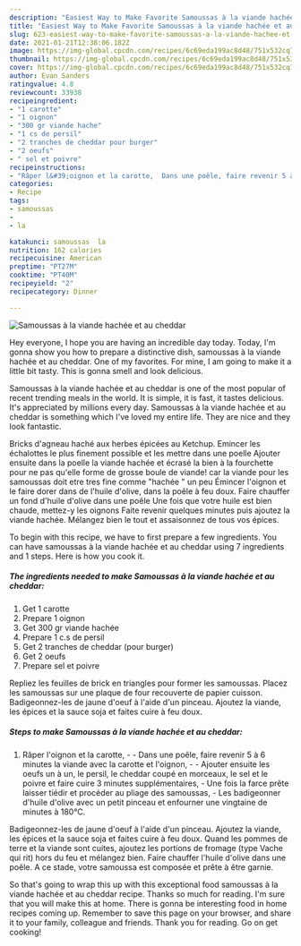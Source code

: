 ```yaml
---
description: "Easiest Way to Make Favorite Samoussas à la viande hachée et au cheddar"
title: "Easiest Way to Make Favorite Samoussas à la viande hachée et au cheddar"
slug: 623-easiest-way-to-make-favorite-samoussas-a-la-viande-hachee-et-au-cheddar
date: 2021-01-21T12:38:06.182Z
image: https://img-global.cpcdn.com/recipes/6c69eda199ac8d48/751x532cq70/samoussas-a-la-viande-hachee-et-au-cheddar-photo-principale-de-la-recette.jpg
thumbnail: https://img-global.cpcdn.com/recipes/6c69eda199ac8d48/751x532cq70/samoussas-a-la-viande-hachee-et-au-cheddar-photo-principale-de-la-recette.jpg
cover: https://img-global.cpcdn.com/recipes/6c69eda199ac8d48/751x532cq70/samoussas-a-la-viande-hachee-et-au-cheddar-photo-principale-de-la-recette.jpg
author: Evan Sanders
ratingvalue: 4.8
reviewcount: 33938
recipeingredient:
- "1 carotte"
- "1 oignon"
- "300 gr viande hache"
- "1 cs de persil"
- "2 tranches de cheddar pour burger"
- "2 oeufs"
- " sel et poivre"
recipeinstructions:
- "Râper l&#39;oignon et la carotte,  Dans une poêle, faire revenir 5 à 6 minutes la viande avec la carotte et l&#39;oignon,  Ajouter ensuite les oeufs un à un, le persil, le cheddar coupé en morceaux, le sel et le poivre et faire cuire 3 minutes supplémentaires,  Une fois la farce prête laisser tiédir et procéder au pliage des samoussas,  Les badigeonner d&#39;huile d&#39;olive avec un petit pinceau et enfourner une vingtaine de minutes à 180°C."
categories:
- Recipe
tags:
- samoussas
- 
- la

katakunci: samoussas  la 
nutrition: 162 calories
recipecuisine: American
preptime: "PT27M"
cooktime: "PT40M"
recipeyield: "2"
recipecategory: Dinner

---
```



![Samoussas à la viande hachée et au cheddar](https://img-global.cpcdn.com/recipes/6c69eda199ac8d48/751x532cq70/samoussas-a-la-viande-hachee-et-au-cheddar-photo-principale-de-la-recette.jpg)

Hey everyone, I hope you are having an incredible day today. Today, I'm gonna show you how to prepare a distinctive dish, samoussas à la viande hachée et au cheddar. One of my favorites. For mine, I am going to make it a little bit tasty. This is gonna smell and look delicious.

Samoussas à la viande hachée et au cheddar is one of the most popular of recent trending meals in the world. It is simple, it is fast, it tastes delicious. It's appreciated by millions every day. Samoussas à la viande hachée et au cheddar is something which I've loved my entire life. They are nice and they look fantastic.

Bricks d&#39;agneau haché aux herbes épicées au Ketchup. Emincer les échalottes le plus finement possible et les mettre dans une poelle Ajouter ensuite dans la poelle la viande hachée et écrasé la bien à la fourchette pour ne pas qu&#39;elle forme de grosse boule de viande! car la viande pour les samoussas doit etre tres fine comme &#34;hachée &#34; un peu Émincer l&#39;oignon et le faire dorer dans de l&#39;huile d&#39;olive, dans la poêle à feu doux. Faire chauffer un fond d&#39;huile d&#39;olive dans une poêle Une fois que votre huile est bien chaude, mettez-y les oignons Faite revenir quelques minutes puis ajoutez la viande hachée. Mélangez bien le tout et assaisonnez de tous vos épices.


To begin with this recipe, we have to first prepare a few ingredients. You can have samoussas à la viande hachée et au cheddar using 7 ingredients and 1 steps. Here is how you cook it.

<!--inarticleads1-->

##### The ingredients needed to make Samoussas à la viande hachée et au cheddar:

1. Get 1 carotte
1. Prepare 1 oignon
1. Get 300 gr viande hachée
1. Prepare 1 c.s de persil
1. Get 2 tranches de cheddar (pour burger)
1. Get 2 oeufs
1. Prepare  sel et poivre


Repliez les feuilles de brick en triangles pour former les samoussas. Placez les samoussas sur une plaque de four recouverte de papier cuisson. Badigeonnez-les de jaune d&#39;oeuf à l&#39;aide d&#39;un pinceau. Ajoutez la viande, les épices et la sauce soja et faites cuire à feu doux. 

<!--inarticleads2-->

##### Steps to make Samoussas à la viande hachée et au cheddar:

1. Râper l&#39;oignon et la carotte, -  - Dans une poêle, faire revenir 5 à 6 minutes la viande avec la carotte et l&#39;oignon, -  - Ajouter ensuite les oeufs un à un, le persil, le cheddar coupé en morceaux, le sel et le poivre et faire cuire 3 minutes supplémentaires,  - Une fois la farce prête laisser tiédir et procéder au pliage des samoussas,  - Les badigeonner d&#39;huile d&#39;olive avec un petit pinceau et enfourner une vingtaine de minutes à 180°C.


Badigeonnez-les de jaune d&#39;oeuf à l&#39;aide d&#39;un pinceau. Ajoutez la viande, les épices et la sauce soja et faites cuire à feu doux. Quand les pommes de terre et la viande sont cuites, ajoutez les portions de fromage (type Vache qui rit) hors du feu et mélangez bien. Faire chauffer l&#39;huile d&#39;olive dans une poêle. A ce stade, votre samoussa est composée et prête à être garnie. 

So that's going to wrap this up with this exceptional food samoussas à la viande hachée et au cheddar recipe. Thanks so much for reading. I'm sure that you will make this at home. There is gonna be interesting food in home recipes coming up. Remember to save this page on your browser, and share it to your family, colleague and friends. Thank you for reading. Go on get cooking!
